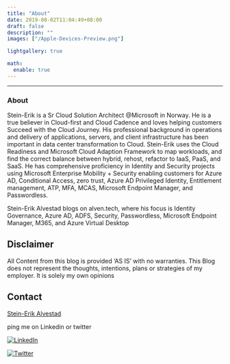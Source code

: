 ```yaml
---
title: "About"
date: 2019-08-02T11:04:49+08:00
draft: false
description: ""
images: ["/Apple-Devices-Preview.png"]

lightgallery: true

math:
  enable: true
---
```


---
### About



 Stein-Erik is a Sr Cloud Solution Architect @Microsoft in Norway. He is a true believer in Cloud-first and Cloud Cadence and loves helping customers Succeed with the Cloud Journey. His professional background in operations and delivery of applications, servers, and client infrastructure has been important in data center transformation to Cloud. Stein-Erik uses the Cloud Readiness and Microsoft Cloud Adaption Framework to map workloads, and find the correct balance between hybrid, rehost, refactor to IaaS, PaaS, and SaaS. He has comprehensive proficiency in Identity and Security projects using Microsoft Enterprise Mobility + Security enabling customers for Azure AD, Conditional Access, zero trust, Azure AD Privileged Identity, Entitlement management, ATP, MFA, MCAS, Microsoft Endpoint Manager, and Passwordless.

Stein-Erik Alvestad blogs on alven.tech, where his focus is Identity Governance, Azure AD, ADFS, Security, Passwordless, Microsoft Endpoint Manager, M365, and Azure Virtual Desktop

## Disclaimer

All Content from this blog is provided &#8216;AS IS&#8217; with no warranties. This Blog does not represent the thoughts, intentions, plans or strategies of my employer. It is solely my own opinions

## Contact

<script src="https://platform.linkedin.com/badges/js/profile.js" async defer type="text/javascript"></script>

<div class="badge-base LI-profile-badge" data-locale="en_US" data-size="medium" data-theme="light" data-type="VERTICAL" data-vanity="stein-erik-alvestad-71698530" data-version="v1"><a class="badge-base__link LI-simple-link" href="https://no.linkedin.com/in/stein-erik-alvestad-71698530?trk=profile-badge">Stein-Erik Alvestad</a></div>
              

ping me on Linkedin or twitter  

[![LinkedIn](https://img.shields.io/badge/LinkedIn-0077B5?style=for-the-badge&logo=linkedin&logoColor=white)](https://www.linkedin.com/in/stein-erik-alvestad-71698530/)

[![Twitter](https://img.shields.io/badge/Twitter-%231DA1F2.svg?style=for-the-badge&logo=Twitter&logoColor=white)](https://twitter.com/salvestad/)
